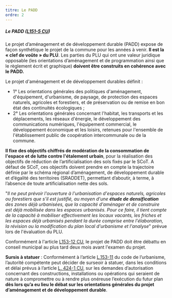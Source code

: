 ```yaml
---
titre: Le PADD
ordre: 2
---
```


##### Le PADD ([L151-5 CU](https://www.legifrance.gouv.fr/codes/section_lc/LEGITEXT000006074075/LEGISCTA000031211157/#LEGISCTA000031211915))

Le projet d’aménagement et de développement durable (PADD) expose de façon synthétique le projet de la commune pour les années à venir. **Il est la « clef de voûte » du PLU**. Les parties du PLU qui ont une valeur juridique opposable (les orientations d’aménagement et de programmation  ainsi que le règlement écrit et graphique) **doivent être construits en cohérence avec le PADD.**

Le projet d'aménagement et de développement durables définit :
- 1° Les orientations générales des politiques d'aménagement, d'équipement, d'urbanisme, de
paysage, de protection des espaces naturels, agricoles et forestiers, et de préservation ou de remise en bon état des continuités écologiques ;
- 2° Les orientations générales concernant l'habitat, les transports et les déplacements, les réseaux d'énergie, le développement des communications numériques, l'équipement commercial, le développement économique et les loisirs, retenues pour l'ensemble de l'établissement public de coopération intercommunale ou de la commune.

**Il fixe des objectifs chiffrés de modération de la consommation de l'espace et de lutte contre l'étalement urbain**, pour la réalisation des objectifs de réduction de l’artificialisation des sols fixés par le SCoT. A défaut de SCoT, ces objectifs doivent prendre en compte la trajectoire définie par le schéma régional d’aménagement, de développement durable et d’égalité des territoires (SRADDET), permettant d’aboutir, à terme, à l’absence de toute artificialisation nette des sols.  

"*Il ne peut prévoir l'ouverture à l'urbanisation d'espaces naturels, agricoles ou forestiers que s'il est justifié, au moyen d'une **étude de densification** des zones déjà urbanisées, que la capacité d'aménager et de construire est déjà mobilisée dans les espaces urbanisés. Pour ce faire, il tient compte de la capacité à mobiliser effectivement les locaux vacants, les friches et les espaces déjà urbanisés pendant la durée comprise entre l'élaboration, la révision ou la modification du plan local d'urbanisme et l'analyse*" prévue lors de l'évaluation du PLU.

Conformément à l'article [L153-12 CU](https://www.legifrance.gouv.fr/codes/article_lc/LEGIARTI000037667270#:~:text=Lorsque%20le%20plan%20local%20d,de%20plan%20local%20d'urbanisme), le projet de PADD doit être débattu en conseil municipal au plus tard deux mois avant l'examen du projet.

**Sursis à statuer** : Conformément à l’article [L.153-11](https://www.legifrance.gouv.fr/codes/article_lc/LEGIARTI000033973552) du code de l’urbanisme, l’autorité compétente peut décider de surseoir à statuer, dans les conditions et délai prévus à l’article [L. 424-1 CU](https://www.legifrance.gouv.fr/codes/article_lc/LEGIARTI000043978479), sur les demandes d’autorisation concernant des constructions, installations ou opérations qui seraient de nature à compromettre ou à rendre plus onéreuse l’exécution du futur plan **dès lors qu’a eu lieu le débat sur les orientations générales du projet d’aménagement et de développement durable**.
